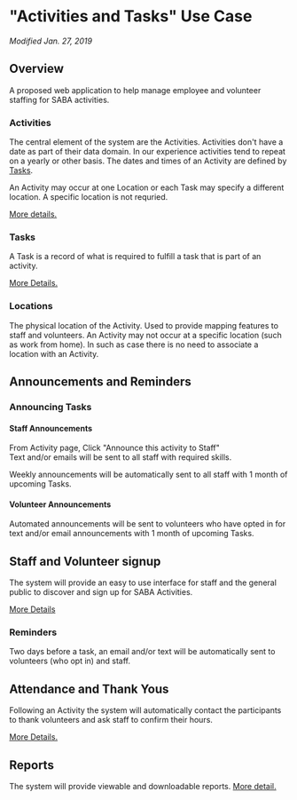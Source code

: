 # "Activities and Tasks" Use Case

_Modified Jan. 27, 2019_

## Overview

A proposed web application to help manage employee and volunteer staffing for SABA activities.

### Activities

The central element of the system are the Activities. Activities don't have a date as part of their
data domain. In our experience activities tend to repeat on a yearly or other basis. The dates and times of an Activity 
are defined by [Tasks](/docs/tasks.md).

An Activity may occur at one Location or each Task may specify a different location. A specific location is not requried.

[More details.](/docs/activities.md)

### Tasks

A Task is a record of what is required to fulfill a task that is part of an activity.

[More Details.](/docs/tasks.md)

### Locations

The physical location of the Activity. Used to provide mapping features to staff and volunteers. An Activity may
not occur at a specific location (such as work from home). In such as case there is no need to associate a location
with an Activity.

## Announcements and Reminders

### Announcing Tasks

#### Staff Announcements

From Activity page, Click "Announce this activity to Staff"  
Text and/or emails will be sent to all staff with required skills.  

Weekly announcements will be automatically sent to all staff with 1 month of upcoming Tasks.

#### Volunteer Announcements

Automated announcements will be sent to volunteers who have opted in for text and/or email announcements 
with 1 month of upcoming Tasks.

## Staff and Volunteer signup

The system will provide an easy to use interface for staff and the general public to discover and 
sign up for SABA Activities. 

[More Details](/docs/signups.md)

### Reminders

Two days before a task, an email and/or text will be automatically sent to volunteers (who opt in) and staff.

## Attendance and Thank Yous

Following an Activity the system will automatically contact the participants to thank volunteers and ask staff
to confirm their hours.

[More Details.](/docs/attendance.md)

## Reports

The system will provide viewable and downloadable reports. [More detail.](/docs/reports.md)